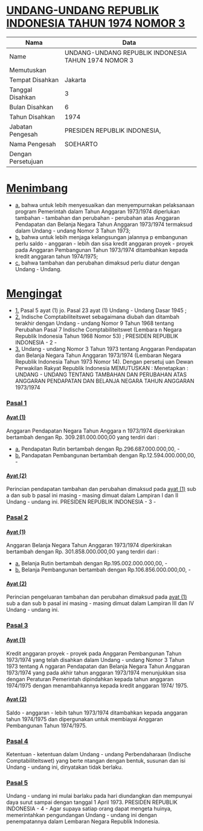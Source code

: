 # [UNDANG-UNDANG REPUBLIK INDONESIA TAHUN 1974 NOMOR 3](http://example.org/legal/document/uu/1974/3)

| Nama | Data |
| ------ | ----- |
|Name|UNDANG-UNDANG REPUBLIK INDONESIA TAHUN 1974 NOMOR 3|
|Memutuskan||
|Tempat Disahkan|Jakarta|
|Tanggal Disahkan|3|
|Bulan Disahkan|6|
|Tahun Disahkan|1974|
|Jabatan Pengesah|PRESIDEN REPUBLIK INDONESIA,|
|Nama Pengesah|SOEHARTO|
|Dengan Persetujuan||
# [Menimbang](http://example.org/legal/document/uu/1974/3/menimbang)

* [a.](http://example.org/legal/document/uu/1974/3/menimbang/point/a) bahwa untuk lebih menyesuaikan dan menyempurnakan pelaksanaan program Pemerintah dalam Tahun Anggaran 1973/1974 diperlukan tambahan - tambahan dan perubahan - perubahan atas Anggaran Pendapatan dan Belanja Negara Tahun Anggaran 1973/1974 termaksud dalam Undang - undang Nomor 3 Tahun 1973;
* [b.](http://example.org/legal/document/uu/1974/3/menimbang/point/b) bahwa untuk lebih menjaga kelangsungan jalannya p embangunan perlu saldo - anggaran - lebih dan sisa kredit anggaran proyek - proyek pada Anggaran Pembangunan Tahun 1973/1974 ditambahkan kepada kredit anggaran tahun 1974/1975;
* [c.](http://example.org/legal/document/uu/1974/3/menimbang/point/c) bahwa tambahan dan perubahan dimaksud perlu diatur dengan Undang - Undang.
# [Mengingat](http://example.org/legal/document/uu/1974/3/mengingat)

* [1.](http://example.org/legal/document/uu/1974/3/mengingat/point/0001) Pasal 5 ayat (1) jo. Pasal 23 ayat (1) Undang - Undang Dasar 1945 ;
* [2.](http://example.org/legal/document/uu/1974/3/mengingat/point/0002) Indische Comptabiliteitswet sebagaimana diubah dan ditambah terakhir dengan Undang - undang Nomor 9 Tahun 1968 tentang Perubahan Pasal 7 Indische Comptabiliteitswet (Lembara n Negara Republik Indonesia Tahun 1968 Nomor 53) ; PRESIDEN REPUBLIK INDONESIA - 2 -
* [3.](http://example.org/legal/document/uu/1974/3/mengingat/point/0003) Undang - undang Nomor 3 Tahun 1973 tentang Anggaran Pendapatan dan Belanja Negara Tahun Anggaran 1973/1974 (Lembaran Negara Republik Indonesia Tahun 1973 Nomor 14). Dengan persetuj uan Dewan Perwakilan Rakyat Republik Indonesia MEMUTUSKAN : Menetapkan : UNDANG - UNDANG TENTANG TAMBAHAN DAN PERUBAHAN ATAS ANGGARAN PENDAPATAN DAN BELANJA NEGARA TAHUN ANGGARAN 1973/1974

### [Pasal 1](http://example.org/legal/document/uu/1974/3/pasal/0001)

#### [Ayat (1)](http://example.org/legal/document/uu/1974/3/pasal/0001/version/19740603/ayat/0001)
Anggaran Pendapatan Negara Tahun Anggara n 1973/1974 diperkirakan bertambah dengan Rp. 309.281.000.000,00 yang terdiri dari :
* [a.](http://example.org/legal/document/uu/1974/3/pasal/0001/version/19740603/ayat/0001/point/a) Pendapatan Rutin bertambah dengan Rp.296.687.000.000,00, -
* [b.](http://example.org/legal/document/uu/1974/3/pasal/0001/version/19740603/ayat/0001/point/b) Pandapatan Pembangunan bertambah dengan Rp.12.594.000.000,00, -

#### [Ayat (2)](http://example.org/legal/document/uu/1974/3/pasal/0001/version/19740603/ayat/0002)
Perincian pendapatan tambahan dan perubahan dimaksud pada [ayat (1)](http://example.org/legal/document/uu/1974/3/pasal/0001/version/19740603/ayat/0001) sub a dan sub b pasal ini masing - masing dimuat dalam Lampiran I dan II Undang - undang ini. PRESIDEN REPUBLIK INDONESIA - 3 -


### [Pasal 2](http://example.org/legal/document/uu/1974/3/pasal/0002)

#### [Ayat (1)](http://example.org/legal/document/uu/1974/3/pasal/0002/version/19740603/ayat/0001)
Anggaran Belanja Negara Tahun Anggaran 1973/1974 diperkirakan bertambah dengan Rp. 301.858.000.000,00 yang terdiri dari :
* [a.](http://example.org/legal/document/uu/1974/3/pasal/0002/version/19740603/ayat/0001/point/a) Belanja Rutin bertambah dengan Rp.195.002.000.000,00, -
* [b.](http://example.org/legal/document/uu/1974/3/pasal/0002/version/19740603/ayat/0001/point/b) Belanja Pembangunan bertambah dengan Rp.106.856.000.000,00, -

#### [Ayat (2)](http://example.org/legal/document/uu/1974/3/pasal/0002/version/19740603/ayat/0002)
Perincian pengeluaran tambahan dan perubahan dimaksud pada [ayat (1)](http://example.org/legal/document/uu/1974/3/pasal/0002/version/19740603/ayat/0001) sub a dan sub b pasal ini masing - masing dimuat dalam Lampiran III dan IV Undang - undang ini.


### [Pasal 3](http://example.org/legal/document/uu/1974/3/pasal/0003)

#### [Ayat (1)](http://example.org/legal/document/uu/1974/3/pasal/0003/version/19740603/ayat/0001)
Kredit anggaran proyek - proyek pada Anggaran Pembangunan Tahun 1973/1974 yang telah disahkan dalam Undang - undang Nomor 3 Tahun 1973 tentang A nggaran Pendapatan dan Belanja Negara Tahun Anggaran 1973/1974 yang pada akhir tahun anggaran 1973/1974 menunjukkan sisa dengan Peraturan Pemerintah dipindahkan kepada tahun anggaran 1974/1975 dengan menambahkannya kepada kredit anggaran 1974/ 1975.

#### [Ayat (2)](http://example.org/legal/document/uu/1974/3/pasal/0003/version/19740603/ayat/0002)
Saldo - anggaran - lebih tahun 1973/1974 ditambahkan kepada anggaran tahun 1974/1975 dan dipergunakan untuk membiayai Anggaran Pembangunan Tahun 1974/1975.


### [Pasal 4](http://example.org/legal/document/uu/1974/3/pasal/0004)
Ketentuan - ketentuan dalam Undang - undang Perbendaharaan (Indische Comptabiliteitswet) yang berte ntangan dengan bentuk, susunan dan isi Undang - undang ini, dinyatakan tidak berlaku.


### [Pasal 5](http://example.org/legal/document/uu/1974/3/pasal/0005)
Undang - undang ini mulai barlaku pada hari diundangkan dan mempunyai daya surut sampai dengan tanggal 1 April 1973. PRESIDEN REPUBLIK INDONESIA - 4 - Agar supaya satiap orang dapat mengeta huinya, memerintahkan pengundangan Undang - undang ini dengan penempatannya dalam Lembaran Negara Republik Indonesia.
